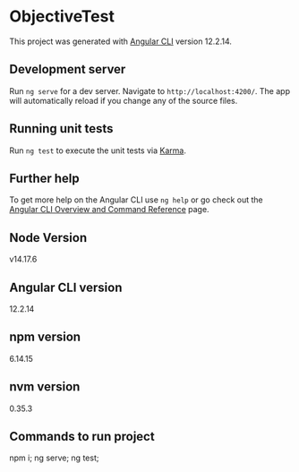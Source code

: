 # ObjectiveTest

This project was generated with [Angular CLI](https://github.com/angular/angular-cli) version 12.2.14.

## Development server

Run `ng serve` for a dev server. Navigate to `http://localhost:4200/`. The app will automatically reload if you change any of the source files.


## Running unit tests

Run `ng test` to execute the unit tests via [Karma](https://karma-runner.github.io).

## Further help

To get more help on the Angular CLI use `ng help` or go check out the [Angular CLI Overview and Command Reference](https://angular.io/cli) page.


## Node Version
v14.17.6
## Angular CLI version
12.2.14
## npm version
6.14.15

## nvm  version
0.35.3

## Commands to run project
npm i;
ng serve;
ng test;